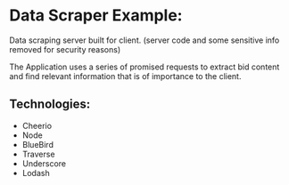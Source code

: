 # Data Scraper Example:

Data scraping server built for client. (server code and some sensitive info removed for security reasons)

The Application uses a series of promised requests to extract
bid content and find relevant information that is of importance to the
client. 

## Technologies:

* Cheerio
* Node
* BlueBird
* Traverse
* Underscore
* Lodash
